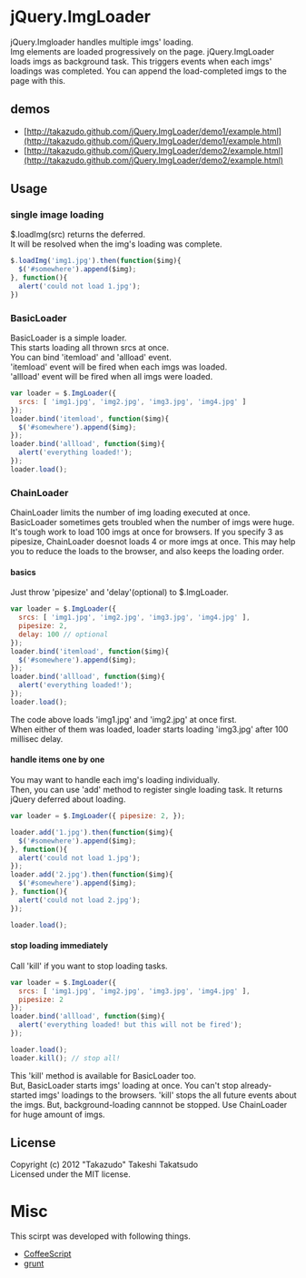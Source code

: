 # jQuery.ImgLoader

jQuery.Imgloader handles multiple imgs' loading.  
Img elements are loaded progressively on the page. jQuery.ImgLoader loads imgs as background task. This triggers events when each imgs' loadings was completed. You can append the load-completed imgs to the page with this.

## demos

* [http://takazudo.github.com/jQuery.ImgLoader/demo1/example.html](http://takazudo.github.com/jQuery.ImgLoader/demo1/example.html)
* [http://takazudo.github.com/jQuery.ImgLoader/demo2/example.html](http://takazudo.github.com/jQuery.ImgLoader/demo2/example.html)

## Usage

### single image loading

$.loadImg(src) returns the deferred.  
It will be resolved when the img's loading was complete.

```javascript
$.loadImg('img1.jpg').then(function($img){
  $('#somewhere').append($img);
}, function(){
  alert('could not load 1.jpg');
})
```

### BasicLoader

BasicLoader is a simple loader.  
This starts loading all thrown srcs at once.  
You can bind 'itemload' and 'allload' event.  
'itemload' event will be fired when each imgs was loaded.  
'allload' event will be fired when all imgs were loaded.

```javascript
var loader = $.ImgLoader({
  srcs: [ 'img1.jpg', 'img2.jpg', 'img3.jpg', 'img4.jpg' ]
});
loader.bind('itemload', function($img){
  $('#somewhere').append($img);
});
loader.bind('allload', function($img){
  alert('everything loaded!');
});
loader.load();
```

### ChainLoader

ChainLoader limits the number of img loading executed at once.  
BasicLoader sometimes gets troubled when the number of imgs were huge. It's tough work to load 100 imgs at once for browsers. If you specify 3 as pipesize, ChainLoader doesnot loads 4 or more imgs at once. This may help you to reduce the loads to the browser, and also keeps the loading order.

#### basics

Just throw 'pipesize' and 'delay'(optional) to $.ImgLoader.

```javascript
var loader = $.ImgLoader({
  srcs: [ 'img1.jpg', 'img2.jpg', 'img3.jpg', 'img4.jpg' ],
  pipesize: 2,
  delay: 100 // optional
});
loader.bind('itemload', function($img){
  $('#somewhere').append($img);
});
loader.bind('allload', function($img){
  alert('everything loaded!');
});
loader.load();
```

The code above loads 'img1.jpg' and 'img2.jpg' at once first.  
When either of them was loaded, loader starts loading 'img3.jpg' after 100 millisec delay.

#### handle items one by one

You may want to handle each img's loading individually.  
Then, you can use 'add' method to register single loading task. It returns jQuery deferred about loading.

```javascript
var loader = $.ImgLoader({ pipesize: 2, });

loader.add('1.jpg').then(function($img){
  $('#somewhere').append($img);
}, function(){
  alert('could not load 1.jpg');
});
loader.add('2.jpg').then(function($img){
  $('#somewhere').append($img);
}, function(){
  alert('could not load 2.jpg');
});

loader.load();
```

#### stop loading immediately

Call 'kill' if you want to stop loading tasks.

```javascript
var loader = $.ImgLoader({
  srcs: [ 'img1.jpg', 'img2.jpg', 'img3.jpg', 'img4.jpg' ],
  pipesize: 2
});
loader.bind('allload', function($img){
  alert('everything loaded! but this will not be fired');
});

loader.load();
loader.kill(); // stop all!
```

This 'kill' method is available for BasicLoader too.  
But, BasicLoader starts imgs' loading at once. You can't stop already-started imgs' loadings to the browsers. 'kill' stops the all future events about the imgs. But, background-loading cannnot be stopped. Use ChainLoader for huge amount of imgs.

## License

Copyright (c) 2012 "Takazudo" Takeshi Takatsudo  
Licensed under the MIT license.

# Misc

This scirpt was developed with following things.  

 * [CoffeeScript][coffeescript]
 * [grunt][grunt]

[coffeescript]: http://coffeescript.org/ "CoffeeScript"
[grunt]: https://github.com/cowboy/grunt "grunt"
